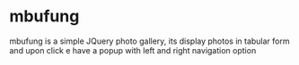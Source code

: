 # mbufung
mbufung is a simple JQuery photo gallery, its display photos in tabular form and upon click e have a popup with left and right navigation option
